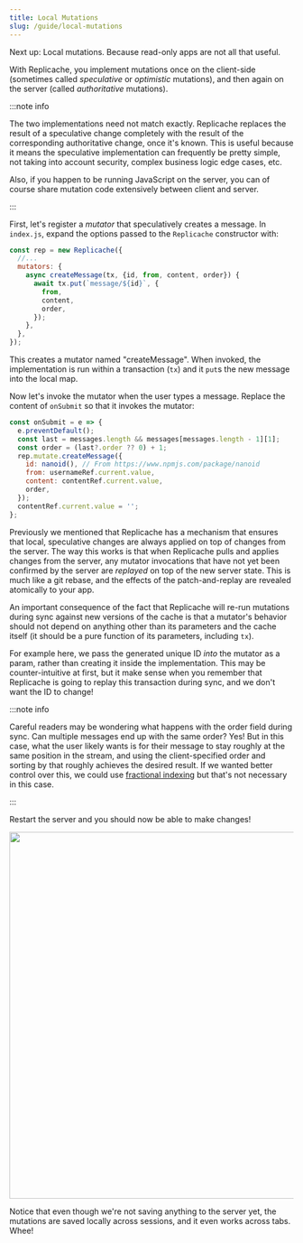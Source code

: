 ```yaml
---
title: Local Mutations
slug: /guide/local-mutations
---
```


Next up: Local mutations. Because read-only apps are not all that useful.

With Replicache, you implement mutations once on the client-side (sometimes called _speculative_ or _optimistic_ mutations), and then again on the server (called _authoritative_ mutations).

:::note info

The two implementations need not match exactly. Replicache replaces the result of a speculative change completely with the result of the corresponding authoritative change, once it's known. This is useful because it means the speculative implementation can frequently be pretty simple, not taking into account security, complex business logic edge cases, etc.

Also, if you happen to be running JavaScript on the server, you can of course share mutation code extensively between client and server.

:::

First, let's register a _mutator_ that speculatively creates a message. In `index.js`, expand the options passed to the `Replicache` constructor with:

```js
const rep = new Replicache({
  //...
  mutators: {
    async createMessage(tx, {id, from, content, order}) {
      await tx.put(`message/${id}`, {
        from,
        content,
        order,
      });
    },
  },
});
```

This creates a mutator named "createMessage". When invoked, the implementation is run within a transaction (`tx`) and it `put`s the new message into the local map.

Now let's invoke the mutator when the user types a message. Replace the content of `onSubmit` so that it invokes the mutator:

```js
const onSubmit = e => {
  e.preventDefault();
  const last = messages.length && messages[messages.length - 1][1];
  const order = (last?.order ?? 0) + 1;
  rep.mutate.createMessage({
    id: nanoid(), // From https://www.npmjs.com/package/nanoid
    from: usernameRef.current.value,
    content: contentRef.current.value,
    order,
  });
  contentRef.current.value = '';
};
```

Previously we mentioned that Replicache has a mechanism that ensures that local, speculative changes are always applied on top of changes from the server. The way this works is that when Replicache pulls and applies changes from the server, any mutator invocations that have not yet been confirmed by the server are _replayed_ on top of the new server state. This is much like a git rebase, and the effects of the patch-and-replay are revealed atomically to your app.

An important consequence of the fact that Replicache will re-run mutations during sync against new versions of the cache is that a mutator's behavior should not depend on anything other than its parameters and the cache itself (it should be a pure function of its parameters, including `tx`).

For example here, we pass the generated unique ID _into_ the mutator as a param, rather than creating it inside the implementation. This may be counter-intuitive at first, but it make sense when you remember that Replicache is going to replay this transaction during sync, and we don't want the ID to change!

:::note info

Careful readers may be wondering what happens with the order field during sync. Can multiple messages end up with the same order? Yes! But in this case, what the user likely wants is for their message to stay roughly at the same position in the stream, and using the client-specified order and sorting by that roughly achieves the desired result. If we wanted better control over this, we could use [fractional indexing](https://www.npmjs.com/package/fractional-indexing) but that's not necessary in this case.

:::

Restart the server and you should now be able to make changes!

<p align="center">
  <img src="/img/setup/local-mutation.webp" width="650"/>
</p>

Notice that even though we're not saving anything to the server yet, the mutations are saved locally across sessions, and it even works across tabs. Whee!

